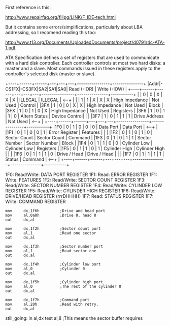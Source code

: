 First reference is this:

http://www.repairfaq.org/filipg/LINK/F_IDE-tech.html

But it contains some errors/simplifications, particularly about LBA addressing, so I recomend
reading this too:

http://www.t13.org/Documents/UploadedDocuments/project/d0791r4c-ATA-1.pdf

ATA Specification defines a set of registers that are used to communicate with a hard disk controller. Each controller controls at most two hard disks: a master and a slave. Most
commands issued in these registers apply to the controller's selected disk (master or slave).

+----+------+------+---+---+---+----------------+---------------+
|Addr|-CS1FX|-CS3FX|SA2|SA1|SA0| Read (-IOR)    | Write (-IOW)  |
+----+------+------+---+---+---+----------------+---------------+-----------+
|    |  0   |  0   | X | X | X | ILLEGAL        | ILLEGAL       | <--+      |
|    |  1   |  1   | X | X | X | High Impedance | Not Used      | Control   |
|3FX |  1   |  0   | 0 | X | X | High Impedance | Not Used      | Block     |
|3FX |  1   |  0   | 1 | 0 | X | High Impedance | Not Used      | Registers |
|3F6 |  1   |  0   | 1 | 1 | 0 | Altern Status  | Device Control|    |      |
|3F7 |  1   |  0   | 1 | 1 | 1 | Drive Address  | Not Used      | <--+      |
+----+------+------+---+---+---+----------------+---------------+-----------+
|1F0 |  0   |  1   | 0 | 0 | 0 | Data Port      | Data Port     | <--+      |
|1F1 |  0   |  1   | 0 | 0 | 1 | Error Register | Features       |    |      |
|1F2 |  0   |  1   | 0 | 1 | 0 | Sector Count   | Sector Count  | Command   |
|1F3 |  0   |  1   | 0 | 1 | 1 | Sector Number  | Sector Number | Block     |
|1F4 |  0   |  1   | 1 | 0 | 0 | Cylinder Low   | Cylinder Low  | Registers |
|1F5 |  0   |  1   | 1 | 0 | 1 | Cylinder High  | Cylinder High |    |      |
|1F6 |  0   |  1   | 1 | 1 | 0 | Drive / Head   | Drive / Head  |    |      |
|1F7 |  0   |  1   | 1 | 1 | 1 | Status         | Command       | <--+      |
+----+------+------+---+---+---+----------------+---------------+-----------+

1F0: Read/Write: DATA PORT REGISTER
1F1: Read: ERROR REGISTER
1F1: Write: FEATURES
1F2: Read/Write: SECTOR COUNT REGISTER
1F3: Read/Write: SECTOR NUMBER REGISTER
1F4: Read/Write: CYLINDER LOW REGISTER
1F5: Read/Write: CYLINDER HIGH REGISTER
1F6: Read/Write: DRIVE/HEAD REGISTER (rrrDHHHH)
1F7: Read: STATUS REGISTER
1F7: Write: COMMAND REGISTER

	mov     dx,1f6h         ;Drive and head port
	mov     al,0a0h         ;Drive 0, head 0
	out     dx,al

	mov     dx,1f2h         ;Sector count port
	mov     al,1            ;Read one sector
	out     dx,al

	mov     dx,1f3h         ;Sector number port
	mov     al,1            ;Read sector one
	out     dx,al

	mov     dx,1f4h         ;Cylinder low port
	mov     al,0            ;Cylinder 0
	out     dx,al

	mov     dx,1f5h         ;Cylinder high port
	mov     al,0            ;The rest of the cylinder 0
	out     dx,al

	mov     dx,1f7h         ;Command port
	mov     al,20h          ;Read with retry.
	out     dx,al
still_going:
	in      al,dx
	test    al,8            ;This means the sector buffer requires